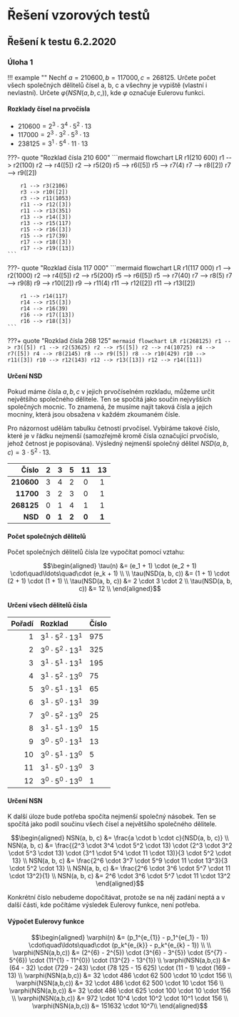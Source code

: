 # Řešení vzorových testů

## Řešení k testu 6.2.2020

### Úloha 1
!!! example ""
    Nechť $a = 210 600, b = 117000, c = 268125$. Určete počet všech společných dělitelů čísel a, b, c a všechny je vypiště (vlastní i nevlastní). Určete $\varphi(NSN(a, b, c,))$, kde $\varphi$ označuje Eulerovu funkci.

#### Rozklady čísel na prvočísla

- $210600 = 2^3 \cdot 3^4 \cdot 5^2 \cdot 13$
- $117000 = 2^3 \cdot 3^2 \cdot 5^3 \cdot 13$
- $238125 = 3^1 \cdot 5^4 \cdot 11 \cdot 13$

???- quote "Rozklad čísla 210 600"
    ```mermaid
    flowchart LR
        r1(210 600)
        r1 --> r2(100)
        r2 --> r4([5])
        r2 --> r5(20)
        r5 --> r6([5])
        r5 --> r7(4)
        r7 --> r8([2])
        r7 --> r9([2])

        r1 --> r3(2106)
        r3 --> r10([2])
        r3 --> r11(1053)
        r11 --> r12([3])
        r11 --> r13(351)
        r13 --> r14([3])
        r13 --> r15(117)
        r15 --> r16([3])
        r15 --> r17(39)
        r17 --> r18([3])
        r17 --> r19([13])
    ```

???- quote "Rozklad čísla 117 000"
    ```mermaid
    flowchart LR
        r1(117 000)
        r1 --> r2(1000)
        r2 --> r4([5])
        r2 --> r5(200)
        r5 --> r6([5])
        r5 --> r7(40)
        r7 --> r8(5)
        r7 --> r9(8)
        r9 --> r10([2])
        r9 --> r11(4)
        r11 --> r12([2])
        r11 --> r13([2])

        r1 --> r14(117)
        r14 --> r15([3])
        r14 --> r16(39)
        r16 --> r17([13])
        r16 --> r18([3])
    ```

???+ quote "Rozklad čísla 268 125"
    ```mermaid
    flowchart LR
        r1(268125)
        r1 --> r3([5])
        r1 --> r2(53625)
        r2 --> r5([5])
        r2 --> r4(10725)
        r4 --> r7([5])
        r4 --> r8(2145)
        r8 --> r9([5])
        r8 --> r10(429)
        r10 --> r11([3])
        r10 --> r12(143)
        r12 --> r13([13])
        r12 --> r14([11])
    ```

#### Určení NSD
Pokud máme čísla $a, b, c$ v jejich prvočíselném rozkladu, můžeme určit největšího společného dělitele. Ten se spočítá jako součin nejvyšších společných mocnic. To znamená, že musíme najít taková čísla a jejich mocniny, která jsou obsažena v každém zkoumaném čísle.

Pro názornost udělám tabulku četností prvočísel. Vybíráme takové číslo, které je v řádku nejmenší (samozřejmě kromě čísla označující prvočíslo, jehož četnost je popisována). Výsledný nejmenší společný dělitel $NSD(a, b, c) = 3 \cdot 5^2 \cdot 13$.

|Číslo|2|3|5|11|13|
|--:|:--:|:--:|:--:|:--:|:--:|
|__210600__|3|4|2|0|1|
|__11700__|3|2|3|0|1|
|__268125__|0|1|4|1|1|
|__NSD__|__0__|__1__|__2__|__0__|__1__|

#### Počet společných dělitelů
Počet společných dělitelů čísla lze vypočítat pomocí vztahu:

$$\begin{aligned}
\tau(n) &= (e_1 + 1) \cdot (e_2 + 1) \cdot\quad\ldots\quad\cdot (e_k + 1) \\
\\
\tau(NSD(a, b, c)) &= (1 + 1) \cdot (2 + 1) \cdot (1 + 1) \\
\tau(NSD(a, b, c)) &= 2 \cdot 3 \cdot 2 \\
\tau(NSD(a, b, c)) &= 12 \\
\end{aligned}$$

#### Určení všech dělitelů čísla

|Pořadí|Rozklad|Číslo|
|--:|:--|:--|
|1|$3^1 \cdot 5^2 \cdot 13^1$|975|
|2|$3^0 \cdot 5^2 \cdot 13^1$|325|
|3|$3^1 \cdot 5^1 \cdot 13^1$|195|
|4|$3^1 \cdot 5^2 \cdot 13^0$|75|
|5|$3^0 \cdot 5^1 \cdot 13^1$|65|
|6|$3^1 \cdot 5^0 \cdot 13^1$|39|
|7|$3^0 \cdot 5^2 \cdot 13^0$|25|
|8|$3^1 \cdot 5^1 \cdot 13^0$|15|
|9|$3^0 \cdot 5^0 \cdot 13^1$|13|
|10|$3^0 \cdot 5^1 \cdot 13^0$|5|
|11|$3^1 \cdot 5^0 \cdot 13^0$|3|
|12|$3^0 \cdot 5^0 \cdot 13^0$|1|

#### Určení NSN
K další úloze bude potřeba spočíta nejmenší společný násobek. Ten se spočítá jako podíl součinu všech čísel a největšího společného dělitele.

$$\begin{aligned}
    NSN(a, b, c) &= \frac{a \cdot b \cdot c}{NSD(a, b, c)} \\
    NSN(a, b, c) &= \frac{(2^3 \cdot 3^4 \cdot 5^2 \cdot 13) \cdot (2^3 \cdot 3^2 \cdot 5^3 \cdot 13) \cdot (3^1 \cdot 5^4 \cdot 11 \cdot 13)}{3 \cdot 5^2 \cdot 13} \\
    NSN(a, b, c) &= \frac{2^6 \cdot 3^7 \cdot 5^9 \cdot 11 \cdot 13^3}{3 \cdot 5^2 \cdot 13} \\
    NSN(a, b, c) &= \frac{2^6 \cdot 3^6 \cdot 5^7 \cdot 11 \cdot 13^2}{1} \\
    NSN(a, b, c) &= 2^6 \cdot 3^6 \cdot 5^7 \cdot 11 \cdot 13^2
\end{aligned}$$

Konkrétní číslo nebudeme dopočítávat, protože se na něj zadání neptá a v další části, kde počítáme výsledek Eulerovy funkce, není potřeba.

#### Výpočet Eulerovy funkce
$$\begin{aligned}
\varphi(n) &= (p_1^{e_{1}} - p_1^{e{_1} - 1}) \cdot\quad\ldots\quad\cdot (p_k^{e_{k}} - p_k^{e_{k} - 1}) \\
\\
\varphi(NSN(a,b,c)) &= (2^{6} - 2^{5}) \cdot (3^{6} - 3^{5}) \cdot (5^{7} - 5^{6}) \cdot (11^{1} - 11^{0}) \cdot (13^{2} - 13^{1}) \\
\varphi(NSN(a,b,c)) &= (64 - 32) \cdot (729 - 243) \cdot (78 125 - 15 625) \cdot (11 - 1) \cdot (169 - 13) \\
\varphi(NSN(a,b,c)) &= 32 \cdot 486 \cdot 62 500 \cdot 10 \cdot 156 \\
\varphi(NSN(a,b,c)) &= 32 \cdot 486 \cdot 62 500 \cdot 10 \cdot 156 \\
\varphi(NSN(a,b,c)) &= 32 \cdot 486 \cdot 625 \cdot 100 \cdot 10 \cdot 156 \\
\varphi(NSN(a,b,c)) &= 972 \cdot 10^4 \cdot 10^2 \cdot 10^1 \cdot 156 \\
\varphi(NSN(a,b,c)) &= 151632 \cdot 10^7\\
\end{aligned}$$
